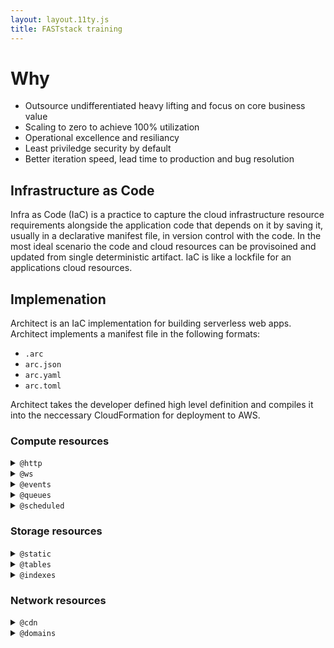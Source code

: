 ```yaml
---
layout: layout.11ty.js
title: FASTstack training
---
```


# Why

- Outsource undifferentiated heavy lifting and focus on core business value
- Scaling to zero to achieve 100% utilization
- Operational excellence and resiliancy
- Least priviledge security by default
- Better iteration speed, lead time to production and bug resolution

## Infrastructure as Code

Infra as Code (IaC) is a practice to capture the cloud infrastructure resource requirements alongside the application code that depends on it by saving it, usually in a declarative manifest file, in version control with the code. In the most ideal scenario the code and cloud resources can be provisoined and updated from single deterministic artifact. IaC is like a lockfile for an applications cloud resources.

## Implemenation

Architect is an IaC implementation for building serverless web apps. Architect implements a manifest file in the following formats:

- `.arc`
- `arc.json` 
- `arc.yaml` 
- `arc.toml`

Architect takes the developer defined high level definition and compiles it into the neccessary CloudFormation for deployment to AWS.

### Compute resources
<details><summary><code>@http</code></summary><p>Lambda functions handing HTTP events from API Gateway</p></details>
<details><summary><code>@ws</code></summary><p>Lambda functions handing HTTP events from API Gateway</p></details>
<details><summary><code>@events</code></summary><p>Lambda functions handing HTTP events from API Gateway</p></details>
<details><summary><code>@queues</code></summary><p>Lambda functions handing HTTP events from API Gateway</p></details>
<details><summary><code>@scheduled</code></summary><p>Lambda functions handing HTTP events from API Gateway</p></details>

### Storage resources
<details><summary><code>@static</code></summary><p>Lambda functions handing HTTP events from API Gateway</p></details>
<details><summary><code>@tables</code></summary><p>Lambda functions handing HTTP events from API Gateway</p></details>
<details><summary><code>@indexes</code></summary><p>Lambda functions handing HTTP events from API Gateway</p></details>

### Network resources
<details><summary><code>@cdn</code></summary><p>Lambda functions handing HTTP events from API Gateway</p></details>
<details><summary><code>@domains</code></summary><p>Lambda functions handing HTTP events from API Gateway</p></details>

